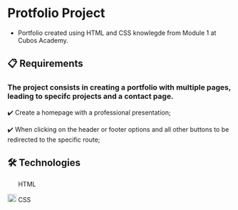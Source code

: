 # Protfolio Project

- Portfolio created using HTML and CSS knowlegde from Module 1 at Cubos Academy.

## 📋 Requirements

### The project consists in creating a portfolio with multiple pages, leading to specifc projects and a contact page.

✔️ Create a homepage with a professional presentation;

✔️ When clicking on the header or footer options and all other buttons to be redirected to the specific route;

## 🛠 Technologies

<img src="https://image.flaticon.com/icons/png/512/732/732212.png" width="20" height="16" /> HTML

<img src="https://www.pinclipart.com/picdir/middle/175-1759459_eng-a-med-kamel-frameworks-css-css-logo.png" width="20" height="18" /> CSS

